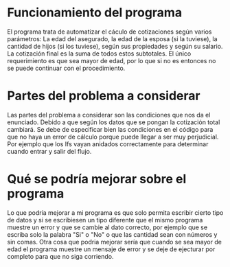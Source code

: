 # **Funcionamiento del programa**
El programa trata de automatizar el cáculo de cotizaciones  según varios parámetros: La edad del asegurado, la edad de la esposa 
(si la tuviese), la cantidad de hijos (si los tuviese), según sus propiedades y según su salario. La cotización final es la suma 
de todos estos subtotales. El único requerimiento es que sea  mayor de edad, por lo que si no es entonces no se puede continuar 
con el procedimiento. 

# **Partes del problema a considerar**
Las partes del problema a considerar son las condiciones que nos da el enunciado. Debido a que según los datos que se pongan la 
cotización total cambiará. Se debe de especificar bien las condiciones en el código para que no haya un error de cálculo porque 
puede llegar a ser muy perjudicial. Por ejemplo que los Ifs vayan anidados correctamente para determinar cuando entrar y salir del flujo.

# **Qué se podría mejorar sobre el programa**
Lo que podría mejorar a mi programa es que solo permita escribir cierto tipo de datos y si se escribiesen un tipo diferente que el
mismo programa muestre un error y que se cambie al dato correcto, por ejemplo que se escriba solo la palabra "Si" o "No" o que las 
cantidad sean con números y sin comas. 
Otra cosa que podria mejorar sería que cuando se sea mayor de edad el programa muestre un mensaje de error y se deje de ejecturar por 
completo para que no siga corriendo. 

